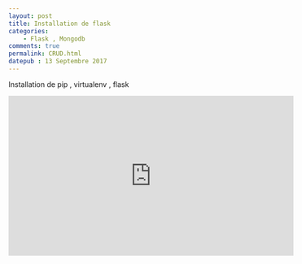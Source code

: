 ```yaml
---
layout: post
title: Installation de flask
categories:
    - Flask , Mongodb
comments: true
permalink: CRUD.html
datepub : 13 Septembre 2017
---
```



Installation de pip , virtualenv , flask

<iframe width="560" height="315" src="https://www.youtube.com/embed/pkojrqnDifQ" frameborder="0" allowfullscreen></iframe>